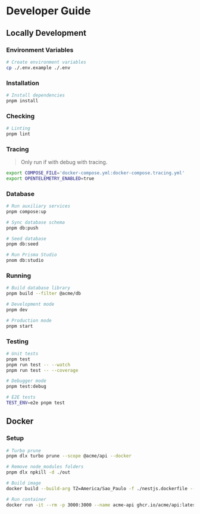 # Developer Guide

## Locally Development

### Environment Variables

```sh
# Create environment variables
cp ./.env.example ./.env
```

### Installation

```sh
# Install dependencies
pnpm install
```

### Checking

```sh
# Linting
pnpm lint
```

### Tracing

> Only run if with debug with tracing.

```sh
export COMPOSE_FILE='docker-compose.yml:docker-compose.tracing.yml'
export OPENTELEMETRY_ENABLED=true
```

### Database

```sh
# Run auxiliary services
pnpm compose:up

# Sync database schema
pnpm db:push

# Seed database
pnpm db:seed

# Run Prisma Studio
pnom db:studio
```

### Running

```bash
# Build database library
pnpm build --filter @acme/db

# Development mode
pnpm dev

# Production mode
pnpm start
```

### Testing

```bash
# Unit tests
pnpm test
pnpm run test -- --watch
pnpm run test -- --coverage

# Debugger mode
pnpm test:debug

# E2E tests
TEST_ENV=e2e pnpm test
```

## Docker

### Setup

```sh
# Turbo prune
pnpm dlx turbo prune --scope @acme/api --docker

# Remove node_modules folders
pnpm dlx npkill -d ./out

# Build image
docker build --build-arg TZ=America/Sao_Paulo -f ./nestjs.dockerfile --tag ghcr.io/acme/api:latest ./

# Run container
docker run -it --rm -p 3000:3000 --name acme-api ghcr.io/acme/api:latest
```
